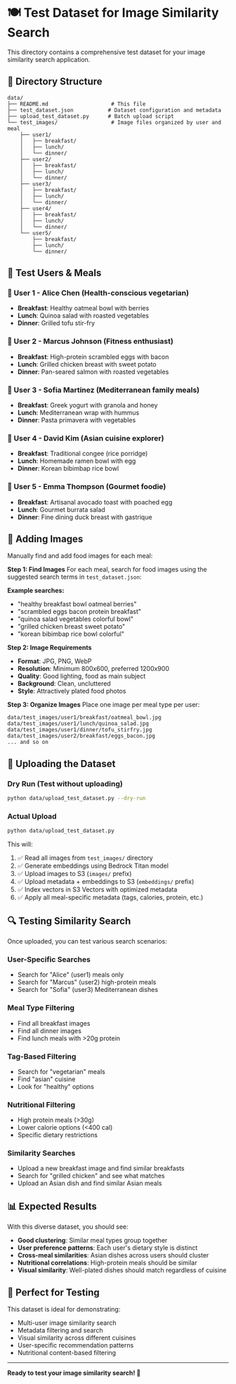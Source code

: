 # 🍽️ Test Dataset for Image Similarity Search

This directory contains a comprehensive test dataset for your image similarity search application.

## 📁 Directory Structure

```
data/
├── README.md                    # This file
├── test_dataset.json           # Dataset configuration and metadata
├── upload_test_dataset.py      # Batch upload script
└── test_images/                 # Image files organized by user and meal
    ├── user1/
    │   ├── breakfast/
    │   ├── lunch/
    │   └── dinner/
    ├── user2/
    │   ├── breakfast/
    │   ├── lunch/
    │   └── dinner/
    ├── user3/
    │   ├── breakfast/
    │   ├── lunch/
    │   └── dinner/
    ├── user4/
    │   ├── breakfast/
    │   ├── lunch/
    │   └── dinner/
    └── user5/
        ├── breakfast/
        ├── lunch/
        └── dinner/
```

## 👥 Test Users & Meals

### 🥗 User 1 - Alice Chen (Health-conscious vegetarian)
- **Breakfast**: Healthy oatmeal bowl with berries
- **Lunch**: Quinoa salad with roasted vegetables  
- **Dinner**: Grilled tofu stir-fry

### 💪 User 2 - Marcus Johnson (Fitness enthusiast)
- **Breakfast**: High-protein scrambled eggs with bacon
- **Lunch**: Grilled chicken breast with sweet potato
- **Dinner**: Pan-seared salmon with roasted vegetables

### 🌿 User 3 - Sofia Martinez (Mediterranean family meals)
- **Breakfast**: Greek yogurt with granola and honey
- **Lunch**: Mediterranean wrap with hummus
- **Dinner**: Pasta primavera with vegetables

### 🍜 User 4 - David Kim (Asian cuisine explorer)
- **Breakfast**: Traditional congee (rice porridge)
- **Lunch**: Homemade ramen bowl with egg
- **Dinner**: Korean bibimbap rice bowl

### 🍾 User 5 - Emma Thompson (Gourmet foodie)
- **Breakfast**: Artisanal avocado toast with poached egg
- **Lunch**: Gourmet burrata salad
- **Dinner**: Fine dining duck breast with gastrique

## 📸 Adding Images

Manually find and add food images for each meal:

**Step 1: Find Images**
For each meal, search for food images using the suggested search terms in `test_dataset.json`:

**Example searches:**
- "healthy breakfast bowl oatmeal berries"
- "scrambled eggs bacon protein breakfast"  
- "quinoa salad vegetables colorful bowl"
- "grilled chicken breast sweet potato"
- "korean bibimbap rice bowl colorful"

**Step 2: Image Requirements**
- **Format**: JPG, PNG, WebP
- **Resolution**: Minimum 800x600, preferred 1200x900
- **Quality**: Good lighting, food as main subject
- **Background**: Clean, uncluttered
- **Style**: Attractively plated food photos

**Step 3: Organize Images**
Place one image per meal type per user:
```
data/test_images/user1/breakfast/oatmeal_bowl.jpg
data/test_images/user1/lunch/quinoa_salad.jpg
data/test_images/user1/dinner/tofu_stirfry.jpg
data/test_images/user2/breakfast/eggs_bacon.jpg
... and so on
```

## 🚀 Uploading the Dataset

### Dry Run (Test without uploading)
```bash
python data/upload_test_dataset.py --dry-run
```

### Actual Upload
```bash
python data/upload_test_dataset.py
```

This will:
1. ✅ Read all images from `test_images/` directory
2. ✅ Generate embeddings using Bedrock Titan model
3. ✅ Upload images to S3 (`images/` prefix)
4. ✅ Upload metadata + embeddings to S3 (`embeddings/` prefix)
5. ✅ Index vectors in S3 Vectors with optimized metadata
6. ✅ Apply all meal-specific metadata (tags, calories, protein, etc.)

## 🔍 Testing Similarity Search

Once uploaded, you can test various search scenarios:

### User-Specific Searches
- Search for "Alice" (user1) meals only
- Search for "Marcus" (user2) high-protein meals
- Search for "Sofia" (user3) Mediterranean dishes

### Meal Type Filtering  
- Find all breakfast images
- Find all dinner images
- Find lunch meals with >20g protein

### Tag-Based Filtering
- Search for "vegetarian" meals
- Find "asian" cuisine
- Look for "healthy" options

### Nutritional Filtering
- High protein meals (>30g)
- Lower calorie options (<400 cal)
- Specific dietary restrictions

### Similarity Searches
- Upload a new breakfast image and find similar breakfasts
- Search for "grilled chicken" and see what matches
- Upload an Asian dish and find similar Asian meals

## 📊 Expected Results

With this diverse dataset, you should see:

- **Good clustering**: Similar meal types group together
- **User preference patterns**: Each user's dietary style is distinct
- **Cross-meal similarities**: Asian dishes across users should cluster
- **Nutritional correlations**: High-protein meals should be similar
- **Visual similarity**: Well-plated dishes should match regardless of cuisine

## 🎯 Perfect for Testing

This dataset is ideal for demonstrating:
- Multi-user image similarity search
- Metadata filtering and search
- Visual similarity across different cuisines  
- User-specific recommendation patterns
- Nutritional content-based filtering

---

**Ready to test your image similarity search! 🚀**
